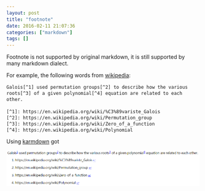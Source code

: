 ```yaml
---
layout: post
title: "footnote"
date: 2016-02-11 21:07:36
categories: ["markdown"]
tags: []
---
```


Footnote is not supported by original markdown, it is still supported by many
markdown dialect.

For example, the following words from [wikipedia](https://en.wikipedia.org/wiki/Galois_theory):

```
Galois[^1] used permutation groups[^2] to describe how the various roots[^3] of a given polynomial[^4] equation are related to each other.

[^1]: https://en.wikipedia.org/wiki/%C3%89variste_Galois
[^2]: https://en.wikipedia.org/wiki/Permutation_group
[^3]: https://en.wikipedia.org/wiki/Zero_of_a_function
[^4]: https://en.wikipedia.org/wiki/Polynomial
```

Using [karmdown](http://kramdown.gettalong.org/) got

![markdown-footnote](../../assets/images/markdown-footnote.png)
